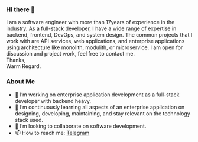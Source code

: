 ### Hi there 👋
I am a software engineer with more than 17years of experience in the industry. As a full-stack developer, I have a wide range of expertise in backend, frontend, DevOps, and system design. The common projects that I work with are API services, web applications, and enterprise applications using architecture like monolith, modulith, or microservice. I am open for discussion and project work, feel free to contact me.  
Thanks,  
Warm Regard.  

### About Me
- 🔭 I’m working on enterprise application development as a full-stack developer with backend heavy.
- 🌱 I’m continuously learning all aspects of an enterprise application on designing, developing, maintaining, and stay relevant on the technology stack used.
- 👯 I’m looking to collaborate on software development.
- 📫 How to reach me: [Telegram](https://t.me/einsteinjava)

<!--
**einsteinjava/einsteinjava** is a ✨ _special_ ✨ repository because its `README.md` (this file) appears on your GitHub profile.

Here are some ideas to get you started:

- 🔭 I’m currently working on ...
- 🌱 I’m currently learning ...
- 👯 I’m looking to collaborate on ...
- 🤔 I’m looking for help with ...
- 💬 Ask me about ...
- 📫 How to reach me: ...
- 😄 Pronouns: ...
- ⚡ Fun fact: ...
-->
